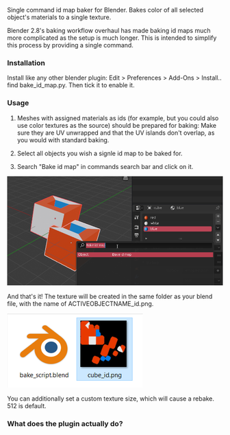 Single command id map baker for Blender. Bakes color of all selected object's materials to a single texture.

Blender 2.8's baking workflow overhaul has made baking id maps much more complicated as the setup is much longer. This is intended to simplify this process by providing a single command.

### Installation

Install like any other blender plugin: Edit > Preferences > Add-Ons > Install.. find bake_id_map.py. Then tick it to enable it.



### Usage

1. Meshes with assigned materials as ids (for example, but you could also use color textures as the source) should be prepared for baking: Make sure they are UV unwrapped and that the UV islands don't overlap, as you would with standard baking.

2. Select all objects you wish a signle id map to be baked for.

3. Search "Bake id map" in commands search bar and click on it.

![example](docs/example_blender.png)

And that's it! The texture will be created in the same folder as your blend file, with the name of ACTIVEOBJECTNAME_id.png.

![example](docs/example_folder.png)

You can additionally set a custom texture size, which will cause a rebake. 512 is default.

### What does the plugin actually do?
